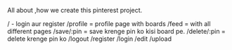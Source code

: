 All about ,how we create this pinterest project.

/ - login aur register
/profile = profile page with boards
/feed = with all different pages
/save/:pin = save krenge pin ko kisi board pe.
/delete/:pin = delete krenge pin ko
/logout
/register
/login
/edit
/upload
